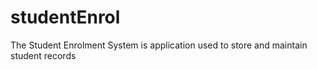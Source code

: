 # studentEnrol
The Student Enrolment System is application used to store and maintain student records
